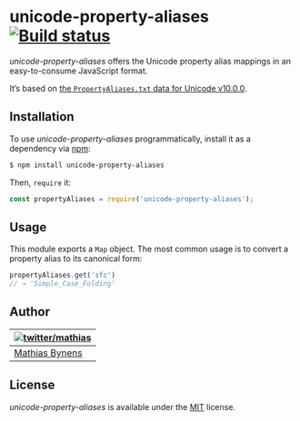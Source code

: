 # unicode-property-aliases [![Build status](https://travis-ci.org/mathiasbynens/unicode-property-aliases.svg?branch=master)](https://travis-ci.org/mathiasbynens/unicode-property-aliases)

_unicode-property-aliases_ offers the Unicode property alias mappings in an easy-to-consume JavaScript format.

It’s based on [the `PropertyAliases.txt` data for Unicode v10.0.0](http://unicode.org/Public/10.0.0/ucd/PropertyAliases.txt).

## Installation

To use _unicode-property-aliases_ programmatically, install it as a dependency via [npm](https://www.npmjs.com/):

```bash
$ npm install unicode-property-aliases
```

Then, `require` it:

```js
const propertyAliases = require('unicode-property-aliases');
```

## Usage

This module exports a `Map` object. The most common usage is to convert a property alias to its canonical form:

```js
propertyAliases.get('sfc')
// → 'Simple_Case_Folding'
```

## Author

| [![twitter/mathias](https://gravatar.com/avatar/24e08a9ea84deb17ae121074d0f17125?s=70)](https://twitter.com/mathias "Follow @mathias on Twitter") |
|---|
| [Mathias Bynens](https://mathiasbynens.be/) |

## License

_unicode-property-aliases_ is available under the [MIT](https://mths.be/mit) license.
